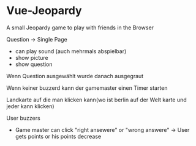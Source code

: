 # Vue-Jeopardy
A small Jeopardy game to play with friends in the Browser

Question -> Single Page
 - can play sound (auch mehrmals abspielbar)
 - show picture
 - show question

 Wenn Question ausgewählt wurde danach ausgegraut

Wenn keiner buzzerd kann der gamemaster einen Timer starten

Landkarte auf die man klicken kann(wo ist berlin auf der Welt karte und jeder kann klicken)

 User buzzers
  - Game master can click "right ansewere" or "wrong answere"
  -> User gets points or his points decrease